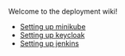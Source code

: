 Welcome to the deployment wiki!

- [Setting up minikube](docs/minikube-setup.md)
- [Setting up keycloak](docs/keycloak.md)
- [Setting up jenkins](docs/jenkins.md)
